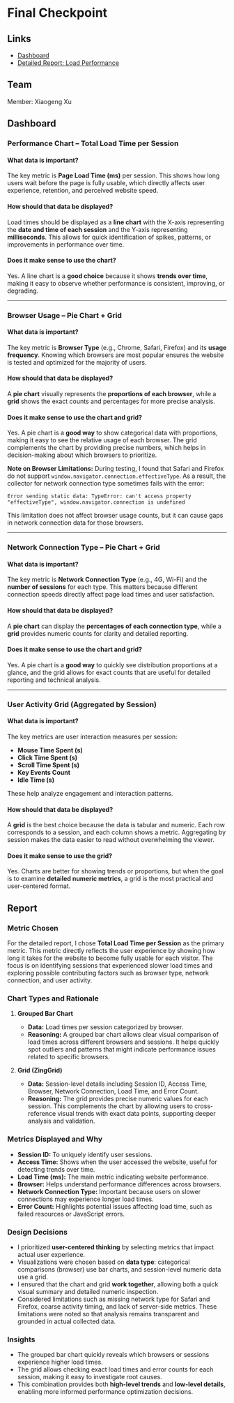 # Final Checkpoint

## Links
- [Dashboard](https://reporting.1deca.de/)
- [Detailed Report: Load Performance](https://reporting.1deca.de/load-performance.html)

## Team
Member: Xiaogeng Xu

## Dashboard

### **Performance Chart – Total Load Time per Session**

#### **What data is important?**
The key metric is **Page Load Time (ms)** per session. This shows how long users wait before the page is fully usable, which directly affects user experience, retention, and perceived website speed.

####  **How should that data be displayed?**
Load times should be displayed as a **line chart** with the X-axis representing the **date and time of each session** and the Y-axis representing **milliseconds**. This allows for quick identification of spikes, patterns, or improvements in performance over time.

#### **Does it make sense to use the chart?**
Yes. A line chart is a **good choice** because it shows **trends over time**, making it easy to observe whether performance is consistent, improving, or degrading.

---

### **Browser Usage – Pie Chart + Grid**

#### **What data is important?**
The key metric is **Browser Type** (e.g., Chrome, Safari, Firefox) and its **usage frequency**. Knowing which browsers are most popular ensures the website is tested and optimized for the majority of users.

#### **How should that data be displayed?**
A **pie chart** visually represents the **proportions of each browser**, while a **grid** shows the exact counts and percentages for more precise analysis.

#### **Does it make sense to use the chart and grid?**
Yes. A pie chart is a **good way** to show categorical data with proportions, making it easy to see the relative usage of each browser. The grid complements the chart by providing precise numbers, which helps in decision-making about which browsers to prioritize.

**Note on Browser Limitations:**
During testing, I found that Safari and Firefox do not support `window.navigator.connection.effectiveType`. As a result, the collector for network connection type sometimes fails with the error:

```
Error sending static data: TypeError: can't access property "effectiveType", window.navigator.connection is undefined
```

This limitation does not affect browser usage counts, but it can cause gaps in network connection data for those browsers.

---

### **Network Connection Type – Pie Chart + Grid**

#### **What data is important?**
The key metric is **Network Connection Type** (e.g., 4G, Wi-Fi) and the **number of sessions** for each type. This matters because different connection speeds directly affect page load times and user satisfaction.

#### **How should that data be displayed?**
A **pie chart** can display the **percentages of each connection type**, while a **grid** provides numeric counts for clarity and detailed reporting.

#### **Does it make sense to use the chart and grid?**
Yes. A pie chart is a **good way** to quickly see distribution proportions at a glance, and the grid allows for exact counts that are useful for detailed reporting and technical analysis.

---

### **User Activity Grid (Aggregated by Session)**

#### **What data is important?**
The key metrics are user interaction measures per session:

* **Mouse Time Spent (s)**
* **Click Time Spent (s)**
* **Scroll Time Spent (s)**
* **Key Events Count**
* **Idle Time (s)**

These help analyze engagement and interaction patterns.

#### **How should that data be displayed?**
A **grid** is the best choice because the data is tabular and numeric. Each row corresponds to a session, and each column shows a metric. Aggregating by session makes the data easier to read without overwhelming the viewer.

#### **Does it make sense to use the grid?**
Yes. Charts are better for showing trends or proportions, but when the goal is to examine **detailed numeric metrics**, a grid is the most practical and user-centered format.

## Report

### Metric Chosen
For the detailed report, I chose **Total Load Time per Session** as the primary metric. This metric directly reflects the user experience by showing how long it takes for the website to become fully usable for each visitor. The focus is on identifying sessions that experienced slower load times and exploring possible contributing factors such as browser type, network connection, and user activity.

### Chart Types and Rationale
1. **Grouped Bar Chart**  
   - **Data:** Load times per session categorized by browser.  
   - **Reasoning:** A grouped bar chart allows clear visual comparison of load times across different browsers and sessions. It helps quickly spot outliers and patterns that might indicate performance issues related to specific browsers.

2. **Grid (ZingGrid)**  
   - **Data:** Session-level details including Session ID, Access Time, Browser, Network Connection, Load Time, and Error Count.  
   - **Reasoning:** The grid provides precise numeric values for each session. This complements the chart by allowing users to cross-reference visual trends with exact data points, supporting deeper analysis and validation.

### Metrics Displayed and Why
- **Session ID:** To uniquely identify user sessions.  
- **Access Time:** Shows when the user accessed the website, useful for detecting trends over time.  
- **Load Time (ms):** The main metric indicating website performance.  
- **Browser:** Helps understand performance differences across browsers.  
- **Network Connection Type:** Important because users on slower connections may experience longer load times.  
- **Error Count:** Highlights potential issues affecting load time, such as failed resources or JavaScript errors.

### Design Decisions
- I prioritized **user-centered thinking** by selecting metrics that impact actual user experience.  
- Visualizations were chosen based on **data type**: categorical comparisons (browser) use bar charts, and session-level numeric data use a grid.  
- I ensured that the chart and grid **work together**, allowing both a quick visual summary and detailed numeric inspection.  
- Considered limitations such as missing network type for Safari and Firefox, coarse activity timing, and lack of server-side metrics. These limitations were noted so that analysis remains transparent and grounded in actual collected data.

### Insights
- The grouped bar chart quickly reveals which browsers or sessions experience higher load times.  
- The grid allows checking exact load times and error counts for each session, making it easy to investigate root causes.  
- This combination provides both **high-level trends** and **low-level details**, enabling more informed performance optimization decisions.